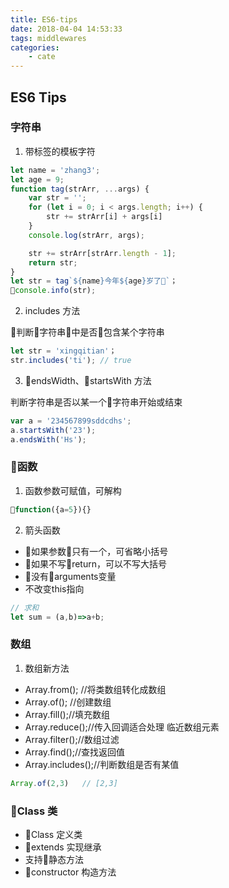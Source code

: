 ```yaml
---
title: ES6-tips
date: 2018-04-04 14:53:33
tags: middlewares
categories:
    - cate
---
```


## ES6 Tips

### 字符串

1. 带标签的模板字符

```js
let name = 'zhang3';
let age = 9;
function tag(strArr, ...args) {
    var str = '';
    for (let i = 0; i < args.length; i++) {
        str += strArr[i] + args[i]
    }
    console.log(strArr, args);

    str += strArr[strArr.length - 1];
    return str;
}
let str = tag`${name}今年${age}岁了`；
console.info(str);
```

2. includes 方法

判断字符串中是否包含某个字符串

```js
let str = 'xingqitian'；
str.includes('ti'); // true
```



3. endsWidth、startsWith 方法

判断字符串是否以某一个字符串开始或结束

```js
var a = '234567899sddcdhs';
a.startsWith('23');
a.endsWith('Hs');
```



### 函数

1. 函数参数可赋值，可解构

```js
function({a=5}){}
```

2. 箭头函数

- 如果参数只有一个，可省略小括号
- 如果不写return，可以不写大括号
- 没有arguments变量
- 不改变this指向

```js
// 求和
let sum = (a,b)=>a+b;
```

### 数组

1. 数组新方法

- Array.from(); //将类数组转化成数组
- Array.of(); //创建数组
- Array.fill();//填充数组
- Array.reduce();//传入回调适合处理 临近数组元素
- Array.filter();//数组过滤
- Array.find();//查找返回值
- Array.includes();//判断数组是否有某值

```js
Array.of(2,3)   // [2,3]
```

### Class 类

- Class 定义类
- extends 实现继承
- 支持静态方法
- constructor 构造方法
